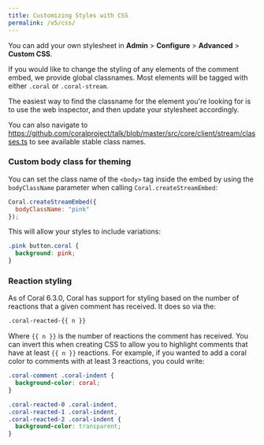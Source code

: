 ```yaml
---
title: Customizing Styles with CSS
permalink: /v5/css/
---
```


You can add your own stylesheet in **Admin** > **Configure** > **Advanced** > **Custom CSS**.

If you would like to change the styling of any elements of the comment embed, we provide global classnames. Most elements will be tagged with either `.coral` or `.coral-stream`.

The easiest way to find the classname for the element you're looking for is to use the web inspector, and then update your stylesheet accordingly.

You can also navigate to https://github.com/coralproject/talk/blob/master/src/core/client/stream/classes.ts to see available stable class names.

### Custom body class for theming

You can set the class name of the `<body>` tag inside the embed by using the `bodyClassName` parameter when calling `Coral.createStreamEmbed`:

```js
Coral.createStreamEmbed({
  bodyClassName: "pink"
});
```

This will allow your styles to include variations:

```css
.pink button.coral {
  background: pink;
}
```

### Reaction styling

As of Coral 6.3.0, Coral has support for styling based on the number of
reactions that a given comment has received. It does so via the:

```sh
.coral-reacted-{{ n }}
```

Where `{{ n }}` is the number of reactions the comment has received. You can
invert this when creating CSS to allow you to highlight comments that have at
least `{{ n }}` reactions. For example, if you wanted to add a coral color to
comments with at least 3 reactions, you could write:

```css
.coral-comment .coral-indent {
  background-color: coral;
}

.coral-reacted-0 .coral-indent,
.coral-reacted-1 .coral-indent,
.coral-reacted-2 .coral-indent {
  background-color: transparent;
}
```
